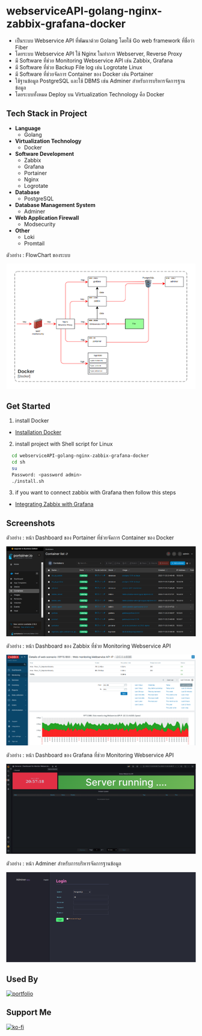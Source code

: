 # webserviceAPI-golang-nginx-zabbix-grafana-docker

- เป็นระบบ Webservice API ที่พัฒนาด้วย Golang โดยใช้ Go web framework ที่ชื่อว่า Fiber
- โดยระบบ Webservice API ใช้ Nginx ในทำการ Webserver, Reverse Proxy
- มี Software ที่ช่วย Monitoring Webservice API เช่น Zabbix, Grafana
- มี Software ที่ช่วย Backup File log เช่น Logrotate Linux
- มี Software ที่ช่วยจัดการ Container ของ Docker เช่น Portainer
- ใช้ฐานข้อมูล PostgreSQL และใช้ DBMS เช่น Adminer สำหรับการบริหารจัดการฐานข้อมูล
- โดยระบบทั้งหมด Deploy บน Virtualization Technology คือ Docker

## Tech Stack in Project 

- **Language**
    - Golang
- **Virtualization Technology**
    - Docker
- **Software Development**
    - Zabbix
    - Grafana
    - Portainer
    - Nginx
    - Logrotate
- **Database**
    - PostgreSQL
- **Database Management System**
    - Adminer
- **Web Application Firewall**
    - Modsecurity
- **Other**
    - Loki 
    - Promtail

ตัวอย่าง : FlowChart ของระบบ

![App Screenshot](./screenshots/flowchart.png)

## Get Started
1. install Docker
- [Installation Docker](https://docs.docker.com/engine/install/)

2. install project with Shell script for Linux

```bash
  cd webserviceAPI-golang-nginx-zabbix-grafana-docker
  cd sh
  su
  Password: <password admin>
  ./install.sh 
```
3. if you want to connect zabbix with Grafana then follow this steps
- [Integrating Zabbix with Grafana](https://linuxhint.com/integrating-zabbix-grafana/)

## Screenshots

ตัวอย่าง : หน้า Dashboard ของ Portainer ที่ช่วยจัดการ Container ของ Docker

![App Screenshot](./screenshots/portainerio.png)

ตัวอย่าง : หน้า Dashboard ของ Zabbix ที่ช่วย Monitoring Webservice API

![App Screenshot](./screenshots/zabbix2.png)

ตัวอย่าง : หน้า Dashboard ของ Grafana ที่ช่วย Monitoring Webservice API

![App Screenshot](./screenshots/grafana2.png)

ตัวอย่าง : หน้า Adminer สำหรับการบริหารจัดการฐานข้อมูล

![App Screenshot](./screenshots/adminer.png)

## Used By
[![portfolio](https://img.shields.io/badge/my_portfolio-000?style=for-the-badge&logo=ko-fi&logoColor=white)](https://github.com/TopThiraphat)

## Support Me
[![ko-fi](https://ko-fi.com/img/githubbutton_sm.svg)](https://ko-fi.com/R5R0RDJVK)














